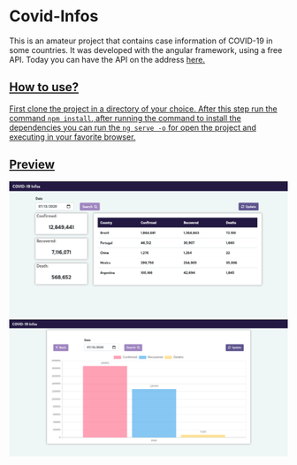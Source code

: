 # Covid-Infos

This is an amateur project that contains case information of COVID-19 in some countries. It was developed with the angular framework, using a free API. Today you can have the API on the address <a href="https://documenter.getpostman.com/view/10808728/SzS8rjbc?version=latest#81447902-b68a-4e79-9df9-1b371905e9fa">here.

## How to use?
First clone the project in a directory of your choice. After this step run the command ```npm install```, after running the command to install the dependencies you can run the ```ng serve -o``` for open the project and executing in your favorite browser.

## Preview
<img src="https://github.com/Gustavo-Ao/covid-19/blob/master/src/assets/img/screenTable.png">
<img src="https://github.com/Gustavo-Ao/covid-19/blob/master/src/assets/img/screenChar.png">

